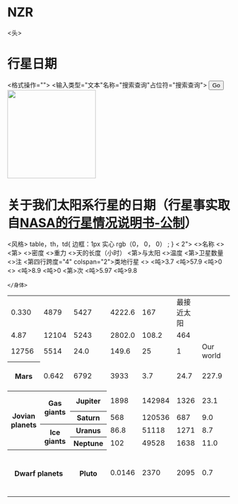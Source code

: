 # NZR
<!DOCTYPE html>
<html>
    <头>
<h1>行星日期</h1>
<格式操作="">
<输入类型="文本"名称="搜索查询"占位符="搜索查询">
<button type="button"onclick="alert（'Go'）">Go</button>
<img src="https://tse1-mm.cn.bing.net/th/id/R-C.31520b3e42f496ada5a37bf3c3dc6733?rik=gRv2yXFuwKtJNg&riu=http%3a%2f%2fwww.weiouyishu.com%2fueditor%2fphp%2fupload%2fimage%2f20170819%2f1503126231819742.jpg&ehk=1G8Lnrqcpt96E8X8vxCssJCaB6ylnFIRTgfei%2f3WibM%3d&risl=&pid=ImgRaw&r=0&sres=1&sresct=1" alt=""width="200";height="200" style=" 左边距：1480px;"">

<h1 style="文本对齐：居中;字体大小：20px;">关于我们太阳系行星的日期（行星事实取自<a href="https://nssdc.gsfc.nasa.gov/planetary/factsheet/">NASA的行星情况说明书-公制</a>）</h1>
</形式>
<风格>
table，th，td{
边框：1px 实心 rgb（0， 0， 0） ;
}
</风格>
<table style="宽度： 100%;">
<tr bgcolor="#ff123456789">
< 2"></千>
<>名称</千>
<></千>
<第></千>
<>密度</千>
<>重力</千>
<>天的长度（小时）</千>
<第>与太阳</千的距离>
<>温度</千>
<第>卫星数量</千>
<>注</千>
        </tr>
<tr>
<第四行跨度="4" colspan="2">类地行星</th>
<></千>
<td>0.330</td>
<td>4879</td>
<td>5427</td>
<吨>3.7</吨>
<td>4222.6</td>
<吨>57.9</吨>
<td>167</td>
<吨>0</吨>
<td>最接近太阳</td>
</tr>
<tr>
<></千>
<td>4.87</td>
<td>12104</td>
<td>5243</td>
<吨>8.9</吨>
<td>2802.0</td>
<td>108.2</td>
<td>464</td>
<吨>0</吨>
<td></td>
</tr>
<tr>
<第>次</千>
<吨>5.97</吨>
<td>12756</td>
<td>5514</td>
<吨>9.8</吨>
<td>24.0</td>
    <td>149.6</td>
    <td>25</td>
    <td>1</td>
    <td>Our world</td>
</tr>
<tr>
    <th>Mars</th>
    <td>0.642</td>
    <td>6792</td>
    <td>3933</td>
    <td>3.7</td>
    <td>24.7</td>
    <td>227.9</td>
    <td>-65</td>
    <td>2</td>
    <td>The red planet</td>
</tr>
<tr>
    <th rowspan="4">Jovian planets</th> 
    <th rowspan="2">Gas giants</th>
    <th>Jupiter</th>
    <td>1898</td>
    <td>142984</td>
    <td>1326</td>
    <td>23.1</td>
    <td>9.9</td>
    <td>778.6</td>
    <td>-110</td>
    <td>67</td>
    <td>The largest planet</td>
</tr>
<tr>
    <th>Saturn</th>
    <td>568</td>
    <td>120536</td>
    <td>687</td>
    <td>9.0</td>
    <td>10.7</td>
    <td>1433.5</td>
    <td>-140</td>
    <td>62</td>
    <td></td>
</tr>
<tr>
    <th rowspan="2">Ice giants</th>
    <th>Uranus</th>
    <td>86.8</td>
    <td>51118</td>
    <td>1271</td>
    <td>8.7</td>
    <td>17.2</td>
    <td>2872.5</td>
    <td>-195</td>
    <td>27</td>
    <td></td>
</tr>
<tr>
    <th>Neptune</th>
    <td>102</td>
    <td>49528</td>
    <td>1638</td>
    <td>11.0</td>
    <td>16.1</td>
    <td>4495.1</td>
    <td>-200</td>
    <td>-14</td>
    <td></td>
</tr>
<tr>
    <th colspan="2">Dwarf planets</th>
    <th>Pluto</th>
    <td>0.0146</td>
    <td>2370</td>
    <td>2095</td>
    <td>0.7</td>
    <td>153.3</td>
    <td>5906.4</td>
    <td>-225</td>
    <td>5</td>
    <td>Declassified as a planet in 2006,but this remains controversial</td>
</tr>
</桌子>



    </身体>
</html>
